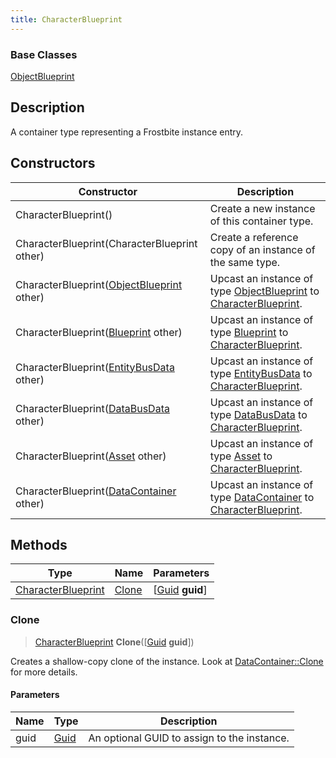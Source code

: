 ```yaml
---
title: CharacterBlueprint
---
```

### Base Classes

[ObjectBlueprint](ObjectBlueprint)

## Description

A container type representing a Frostbite instance entry.

## Constructors

| Constructor                                                                   | Description                                                                                                                 |
| ----------------------------------------------------------------------------- | --------------------------------------------------------------------------------------------------------------------------- |
| CharacterBlueprint()                                                          | Create a new instance of this container type.                                                                               |
| CharacterBlueprint(CharacterBlueprint other)                                  | Create a reference copy of an instance of the same type.                                                                    |
| CharacterBlueprint([ObjectBlueprint](ObjectBlueprint) other)                  | Upcast an instance of type [ObjectBlueprint](ObjectBlueprint) to [CharacterBlueprint](CharacterBlueprint).                  |
| CharacterBlueprint([Blueprint](Blueprint) other)                              | Upcast an instance of type [Blueprint](Blueprint) to [CharacterBlueprint](CharacterBlueprint).                              |
| CharacterBlueprint([EntityBusData](EntityBusData) other)                      | Upcast an instance of type [EntityBusData](EntityBusData) to [CharacterBlueprint](CharacterBlueprint).                      |
| CharacterBlueprint([DataBusData](DataBusData) other)                          | Upcast an instance of type [DataBusData](DataBusData) to [CharacterBlueprint](CharacterBlueprint).                          |
| CharacterBlueprint([Asset](Asset) other)                                      | Upcast an instance of type [Asset](Asset) to [CharacterBlueprint](CharacterBlueprint).                                      |
| CharacterBlueprint([DataContainer](/vext/ref/shared/class/datacontainer) other) | Upcast an instance of type [DataContainer](/vext/ref/shared/class/datacontainer) to [CharacterBlueprint](CharacterBlueprint). |

## Methods

| Type                                     | Name            | Parameters                                     |
| ---------------------------------------- | --------------- | ---------------------------------------------- |
| [CharacterBlueprint](CharacterBlueprint) | [Clone](#clone) | \[[Guid](/vext/ref/shared/class/guid) **guid**\] |

### Clone

> [CharacterBlueprint](CharacterBlueprint) **Clone**(\[[Guid](/vext/ref/shared/class/guid) **guid**\])

Creates a shallow-copy clone of the instance. Look at [DataContainer::Clone](/vext/ref/shared/class/datacontainer#clone) for more details.

#### Parameters

| Name | Type         | Description                                 |
| ---- | ------------ | ------------------------------------------- |
| guid | [Guid](Guid) | An optional GUID to assign to the instance. |
